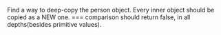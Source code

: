 Find a way to deep-copy the person object. Every inner object should be copied as a NEW one. === comparison should return false, in all depths(besides primitive values).